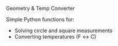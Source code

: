 Geometry & Temp Converter

Simple Python functions for:

- Solving circle and square measurements
- Converting temperatures (F ↔ C)
